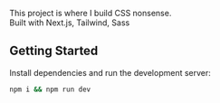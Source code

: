 This project is where I build CSS nonsense.  
Built with Next.js, Tailwind, Sass

## Getting Started

Install dependencies and run the development server:

```bash
npm i && npm run dev
```


